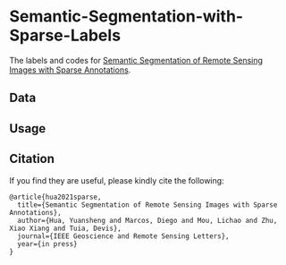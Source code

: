 # Semantic-Segmentation-with-Sparse-Labels
The labels and codes for [Semantic Segmentation of Remote Sensing Images with Sparse Annotations](https://arxiv.org/pdf/2101.03492.pdf).

## Data

## Usage

## Citation
If you find they are useful, please kindly cite the following:
```
@article{hua2021sparse,
  title={Semantic Segmentation of Remote Sensing Images with Sparse Annotations},
  author={Hua, Yuansheng and Marcos, Diego and Mou, Lichao and Zhu, Xiao Xiang and Tuia, Devis},
  journal={IEEE Geoscience and Remote Sensing Letters},
  year={in press}
}
```
